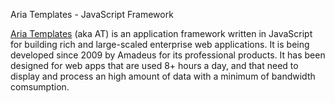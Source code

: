 Aria Templates - JavaScript Framework

[Aria Templates](http://ariatemplates.com/) (aka AT) is an application framework written in JavaScript for building rich and large-scaled enterprise web applications. It is being developed since 2009 by Amadeus for its professional products. It has been designed for web apps that are used 8+ hours a day, and that need to display and process an high amount of data with a minimum of bandwidth comsumption.